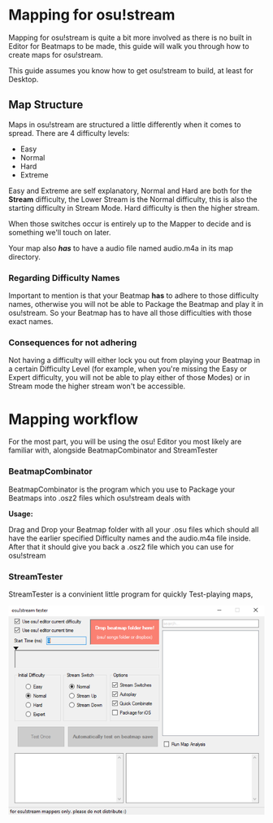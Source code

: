 # Mapping for osu!stream

Mapping for osu!stream is quite a bit more involved as there is no built in Editor for Beatmaps to be made, this guide will walk you through how to create maps for osu!stream.

This guide assumes you know how to get osu!stream to build, at least for Desktop.

## Map Structure

Maps in osu!stream are structured a little differently when it comes to spread. There are 4 difficulty levels:
* Easy
* Normal
* Hard
* Extreme

Easy and Extreme are self explanatory, Normal and Hard are both for the **Stream** difficulty, the Lower Stream is the Normal difficulty, this is also the starting difficulty in Stream Mode. Hard difficulty is then the higher stream.

When those switches occur is entirely up to the Mapper to decide and is something we'll touch on later.

Your map also ***has*** to have a audio file named audio.m4a in its map directory.

### Regarding Difficulty Names

Important to mention is that your Beatmap **has** to adhere to those difficulty names, otherwise you will not be able to Package the Beatmap and play it in osu!stream.
So your Beatmap has to have all those difficulties with those exact names. 

### Consequences for not adhering

Not having a difficulty will either lock you out from playing your Beatmap in a certain Difficulty Level (for example, when you're missing the Easy or Expert difficulty, you will not be able to play either of those Modes) or in Stream mode the higher stream won't be accessible.

# Mapping workflow

For the most part, you will be using the osu! Editor you most likely are familiar with, alongside BeatmapCombinator and StreamTester

### BeatmapCombinator

BeatmapCombinator is the program which you use to Package your Beatmaps into .osz2 files which osu!stream deals with

**Usage:**

Drag and Drop your Beatmap folder with all your .osu files which should all have the earlier specified Difficulty names and the audio.m4a file inside. After that it should give you back a .osz2 file which you can use for osu!stream

### StreamTester

StreamTester is a convinient little program for quickly Test-playing maps,

<p align="center">
  <img src="Readme Pictures/StreamTester.png">
</p>